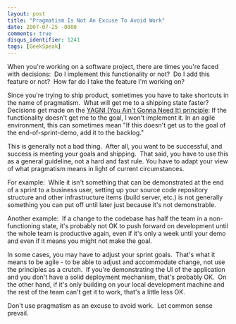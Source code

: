 ```yaml
---
layout: post
title: "Pragmatism Is Not An Excuse To Avoid Work"
date: 2007-07-25 -0800
comments: true
disqus_identifier: 1241
tags: [GeekSpeak]
---
```

When you're working on a software project, there are times you're faced
with decisions:  Do I implement this functionality or not?  Do I add
this feature or not?  How far do I take the feature I'm working on?

Since you're trying to ship product, sometimes you have to take
shortcuts in the name of pragmatism.  What will get me to a shipping
state faster?  Decisions get made on the [YAGNI (You Ain't Gonna Need
It) principle](http://en.wikipedia.org/wiki/You_Ain't_Gonna_Need_It):
If the functionality doesn't get me to the goal, I won't implement it.
In an agile environment, this can sometimes mean "If this doesn't get us
to the goal of the end-of-sprint-demo, add it to the backlog."

This is generally not a bad thing.  After all, you want to be
successful, and success is meeting your goals and shipping.  That said,
you have to use this as a general guideline, not a hard and fast rule.
You have to adapt your view of what pragmatism means in light of current
circumstances.

For example:  While it isn't something that can be demonstrated at the
end of a sprint to a business user, setting up your source code
repository structure and other infrastructure items (build server, etc.)
is not generally something you can put off until later just because it's
not demonstrable.

Another example:  If a change to the codebase has half the team in a
non-functioning state, it's probably not OK to push forward on
development until the whole team is productive again, even if it's only
a week until your demo and even if it means you might not make the goal.

In some cases, you may have to adjust your sprint goals.  That's what it
means to be agile - to be able to adjust and accommodate change, not use
the principles as a crutch.  If you're demonstrating the UI of the
application and you don't have a solid deployment mechanism, that's
probably OK.  On the other hand, if it's only building on your local
development machine and the rest of the team can't get it to work,
that's a little less OK.

Don't use pragmatism as an excuse to avoid work.  Let common sense
prevail.
